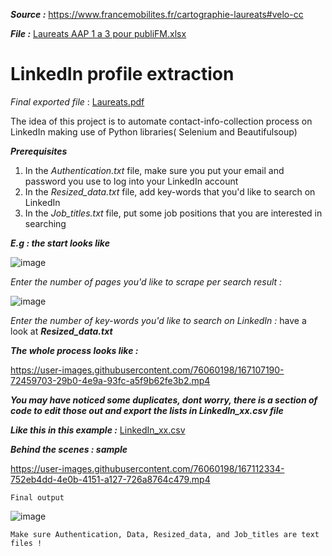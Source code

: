 ***Source :*** https://www.francemobilites.fr/cartographie-laureats#velo-cc

***File :*** [Laureats AAP 1 a 3 pour publiFM.xlsx](https://github.com/Haabiy/LinkedIn_profile_extraction/files/8638861/Laureats.AAP.1.a.3.pour.publiFM.2.xlsx)

# LinkedIn profile extraction
*Final exported file* : [Laureats.pdf](https://github.com/Haabiy/LinkedIn_profile_extraction/files/8601720/Laureats.pdf)


The idea of this project is to automate contact-info-collection process on LinkedIn making use of Python libraries( Selenium and Beautifulsoup)

***Prerequisites***
1. In the *Authentication.txt* file, make sure you put your email and password you use to log into your LinkedIn account
2. In the *Resized_data.txt* file, add key-words that you'd like to search on LinkedIn
3. In the *Job_titles.txt* file, put some job positions that you are interested in searching

***E.g : the start looks like***

![image](https://user-images.githubusercontent.com/76060198/167104904-e0af0a6b-ee6b-47d7-aa5c-56f9e5cd142e.png)

*Enter the number of pages you'd like to scrape per search result :*

![image](https://user-images.githubusercontent.com/76060198/167131193-39aee699-751c-4acb-b82c-1774b39f2743.png)

*Enter the number of key-words you'd like to search on LinkedIn :* have a look at ***Resized_data.txt***

***The whole process looks like :***

https://user-images.githubusercontent.com/76060198/167107190-72459703-29b0-4e9a-93fc-a5f9b62fe3b2.mp4

***You may have noticed some duplicates, dont worry, there is a section of code to edit those out and export the lists in LinkedIn_xx.csv file***

***Like this in this example :*** [LinkedIn_xx.csv](https://github.com/Haabiy/LinkedIn_profile_extraction/files/8639082/LinkedIn_xx.csv)

***Behind the scenes : sample***

https://user-images.githubusercontent.com/76060198/167112334-752eb4dd-4e0b-4151-a127-726a8764c479.mp4

`Final output`

![image](https://user-images.githubusercontent.com/76060198/167960692-785e2120-a6e0-4ad9-8fde-fd208f60ba19.png)

`Make sure Authentication, Data, Resized_data, and Job_titles are text files !`






